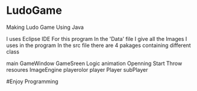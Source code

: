# LudoGame
Making Ludo Game Using Java

I uses Eclipse IDE For this program
In the 'Data' file I give all the Images I uses in the program
In the src file there are 4 pakages containing different class

main
  GameWindow
  GameSreen
  Logic
animation
  Openning
  Start
  Throw
resoures
  ImageEngine
  playerolor
 player
  Player
  subPlayer
  
  #Enjoy Programming
